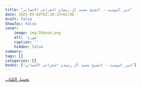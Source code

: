 ```yaml
---
title: "خير الوصية - الشيخ محمد آل رمضان الخزاعي الأحسائي"
date: 2025-05-02T02:20:13+03:00
draft: false
ShowToc: False
cover:
    image: img/19book.png
    alt: 'صورة'
    caption: ''
    hidden: false
summary: 
tags: []
categories: []
books: ["خير الوصية - الشيخ محمد آل رمضان الخزاعي الأحسائي"]
---
```

[تحميل الكتاب](./../../books/18.pdf)